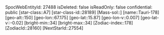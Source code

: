 ﻿---
location: [15.87,67.175,150]
type: Station
tags:
- astro/Star

---
SpocWebEntityId: 27488
isDeleted: false
isReadOnly: false
confidential: public
[star-class::A7]
[star-class-id::28189]
[Mass-sol::]
[name::Tauri-178]
[geo-alt::150]
[geo-lon::67.175]
[geo-lat::15.87]
[geo-lon-v::0.007]
[geo-lat-v::-0.02]
[bright-min::34]
[bright-max::34]
[Zodiac-index::178]
[ZodiacId::28160]
[NextStarId::27554]

